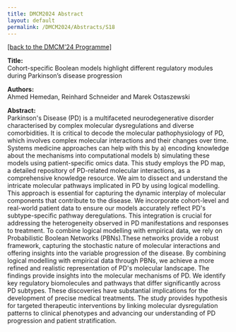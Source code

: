 ```yaml
---
title: DMCM2024 Abstract
layout: default
permalink: /DMCM2024/Abstracts/S18
---
```


[[back to the DMCM'24 Programme]](https://disease-maps.org/DMCM2024/programme/)

**Title:** \
Cohort-specific Boolean models highlight different regulatory modules during Parkinson’s disease progression

**Authors:** \
Ahmed Hemedan, Reinhard Schneider and Marek Ostaszewski

**Abstract:** \
Parkinson's Disease (PD) is a multifaceted neurodegenerative disorder characterised by complex molecular dysregulations and diverse comorbidities. It is critical to decode the molecular pathophysiology of PD, which involves complex molecular interactions and their changes over time. Systems medicine approaches can help with this by a) encoding knowledge about the mechanisms into computational models
b) simulating these models using patient-specific omics data. This study employs the PD map, a detailed repository of PD-related molecular interactions, as a comprehensive knowledge resource. We aim to dissect and understand the intricate molecular pathways implicated in PD by using logical modelling. This approach is essential for capturing the dynamic interplay of molecular components that contribute to the disease. We incorporate cohort-level and real-world patient data to ensure our models accurately reflect PD's subtype-specific pathway deregulations. This integration is crucial for addressing the heterogeneity observed in PD manifestations and responses to treatment. To combine logical modelling with empirical data, we rely on Probabilistic Boolean Networks (PBNs).These networks provide a robust framework, capturing the stochastic nature of molecular interactions and offering insights into the variable progression of the disease. By combining logical modelling with empirical data through PBNs, we achieve a more refined and realistic representation of PD's molecular landscape. The findings provide insights into the molecular mechanisms of PD. We identify key regulatory biomolecules and pathways that differ significantly across PD subtypes. These discoveries have substantial implications for the development of precise medical treatments. The study provides hypothesis for targeted therapeutic interventions by linking molecular dysregulation patterns to clinical phenotypes and advancing our understanding of PD progression and patient stratification.

